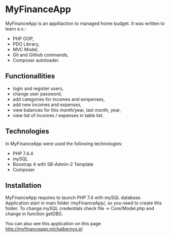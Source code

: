 # MyFinanceApp

MyFinanceApp is an applitaction to managed home budget. It was written to learn e.x.:
 - PHP OOP, 
 - PDO Library,
 - MVC Model, 
 - Git and Github commands,
 - Composer autoloader.

## Functionallities
    
 - login and register users,
 - change user password,
 - add categories for incomes and exnpenses,
 - add new incomes and expenses,
 - view balances for this month/year, last month, year,
 - view list of incomes / expenses in table list.

## Technologies

In MyFinanceApp were used the following technologies: 
 - PHP 7.4.4
 - mySQL
 - Boostrap 4 with SB-Admin-2 Template
 - Composer

## Installation

MyFinanceApp requires to launch PHP 7.4 with mySQL database.
Application start in main folder /myFinanceApp/, so you need to create this folder.
To change mySQL credentials check file -> Core/Model.php and change in function getDB().

You can also see this application on this page http://myfinanceapp.michalbernys.pl
